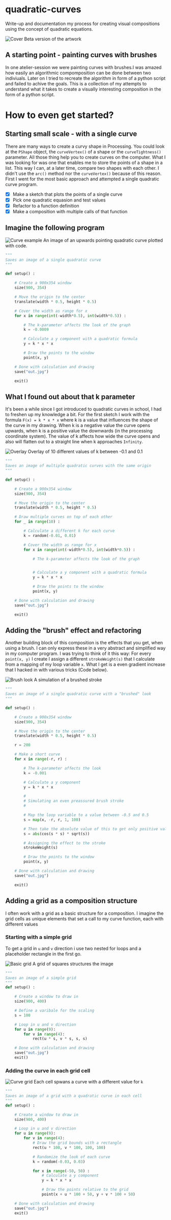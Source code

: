 # quadratic-curves

Write-up and documentation my process for creating visual compositions using the concept of quadratic equations.

![Cover](cover.jpg)
Beta version of the artwork

## A starting point - painting curves with brushes
In one atelier-session we were painting curves with brushes.I was amazed how easily an algorithmic compomposition can be done between two indiviuals. Later on I tried to recreate the algorithm in form of a python script and failed to achive the goals. This is a collection of my attempts to understand what it takes to create a visually interesting composition in the form of a python script.

# How to even get started?
## Starting small scale - with a single curve
There are many ways to create a curvy shape in Processing. You could look at the ``PShape`` object, the ``curveVertex()`` of a shape or the ``curveTightness()`` parameter. All those thing help you to create curves on the computer. What I was looking for was one that enables me to store the points of a shape in a list. This way I can, at a later time, compare two shapes with each other. I didn't use the ``arc()`` method nor the ``curveVertex()`` because of this reason. First I went for the most basic approach and attempted a single quadratic curve program.

- [x] Make a sketch that plots the points of a single curve
- [x] Pick one quadratic equasion and test values
- [x] Refactor to a function definition
- [x] Make a composition with multiple calls of that function

## Imagine the following program

![Curve example](curve.jpg)
An image of an upwards pointing quadratic curve plotted with code.

```python
"""
Saves an image of a single quadratic curve
"""

def setup() :

    # Create a 900x354 window
    size(900, 354)

    # Move the origin to the center
    translate(width * 0.5, height * 0.5)

    # Cover the width as range for x
    for x in range(int(-width*0.5), int(width*0.5)) :

        # The k-parameter affects the look of the graph
        k = -0.0009

        # Calculate a y component with a quadratic formula
        y = k * x * x

        # Draw the points to the window
        point(x, y)

    # Done with calculation and drawing
    save("out.jpg")

    exit()
```

## What I found out about that k parameter
It's been a while since I got introduced to quadratic curves in school, I had to freshen up my knowledge a bit. For the first sketch I work with the formula ``F(x) = k * x * x`` where k is a value that influences the shape of the curve in my drawing. When k is a negative value the curve opens upwards, when k is a positive value the downwards (in the processing coordinate system). The value of k affects how wide the curve opens and also will flatten out to a straight line when k approaches ``Infinity``.

![Overlay](overlay.jpg)
Overlay of 10 different values of k between -0.1 and 0.1

```python
"""
Saves an image of multiple quadratic curves with the same origin
"""

def setup() :

    # Create a 900x354 window
    size(900, 354)

    # Move the origin to the center
    translate(width * 0.5, height * 0.5)

    # Draw multiple curves on top of each other
    for _ in range(10) :

        # Calculate a different k for each curve
        k = random(-0.01, 0.01)

        # Cover the width as range for x
        for x in range(int(-width*0.5), int(width*0.5)) :

            # The k-parameter affects the look of the graph


            # Calculate a y component with a quadratic formula
            y = k * x * x

            # Draw the points to the window
            point(x, y)

    # Done with calculation and drawing
    save("out.jpg")

    exit()
```

## Adding the "brush" effect and refactoring
Another building block of this composition is the effects that you get, when using a brush. I can only express these in a very abstract and simplified way in my computer program. I was trying to think of it this way: For every ``point(x, y)`` I create I assign a different ``strokeWeight(s)`` that I calculate from a mapping of my loop variable ``x``. What I get is a even gradient increase that I hacked in with various tricks (Code below).

![Brush look](brush.jpg)
A simulation of a brushed stroke

```python
"""
Saves an image of a single quadratic curve with a "brushed" look
"""

def setup() :

    # Create a 900x354 window
    size(900, 354)

    # Move the origin to the center
    translate(width * 0.5, height * 0.5)

    r = 200

    # Make a short curve
    for x in range(-r, r) :

        # The k-parameter affects the look
        k = -0.001

        # Calculate a y component
        y = k * x * x

        #
        # Simulating an even preassured brush stroke
        #

        # Map the loop variable to a value between -0.5 and 0.5
        s = map(x, -r, r, 1, 100)

        # Then take the absolute value of this to get only positive values
        s = abs(cos(s * s) * sqrt(s))

        # Assigning the effect to the stroke
        strokeWeight(s)

        # Draw the points to the window
        point(x, y)

    # Done with calculation and drawing
    save("out.jpg")

    exit()
```

## Adding a grid as a composition structure
I often work with a grid as a basic structure for a composition. I imagine the grid cells as unique elements that set a call to my curve function, each with different values

### Starting with a simple grid
To get a grid in ``u`` and ``v`` direction i use two nested for loops and a placeholder rectangle in the first go.

![Basic grid](grid-basic.jpg)
A grid of squares structures the image

```python
"""
Saves an image of a simple grid
"""
def setup() :

    # Create a window to draw in
    size(900, 400)

    # Define a varibale for the scaling
    s = 100

    # Loop in u and v direction
    for u in range(9):
        for v in range(4):
            rect(u * s, v * s, s, s)

    # Done with calculation and drawing
    save("out.jpg")
    exit()
```


### Adding the curve in each grid cell

![Curve grid](grid-curve.jpg)
Each cell spwans a curve with a different value for ``k``

```python
"""
Saves an image of a grid with a quadratic curve in each cell
"""
def setup() :

    # Create a window to draw in
    size(900, 400)

    # Loop in u and v direction
    for u in range(9):
        for v in range(4):
            # Draw the grid bounds with a rectangle
            rect(u * 100, v * 100, 100, 100)

            # Randomize the look of each curve
            k = random(-0.03, 0.03)

            for x in range(-50, 50) :
                # Calculate a y component
                y = k * x * x

                # Draw the points relative to the grid
                point(x + u * 100 + 50, y + v * 100 + 50)

    # Done with calculation and drawing
    save("out.jpg")
    exit()
```